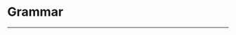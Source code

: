 # Grammar

---

<!-- P ::=V<sub>s</sub>                                  Program -->
<!-- v ::= E<sub>s</sub> | () -> E<sub>s</sub>           Value -->
